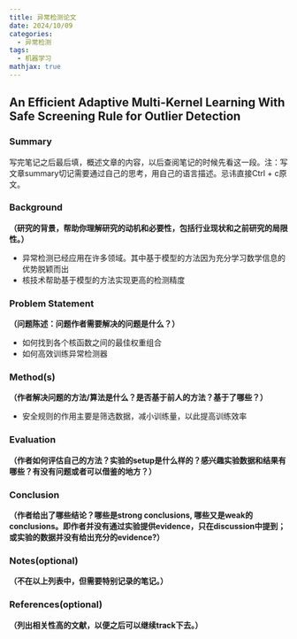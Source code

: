 ```yaml
---
title: 异常检测论文
date: 2024/10/09
categories:
  - 异常检测
tags:
  - 机器学习
mathjax: true
---
```


## An Efficient Adaptive Multi-Kernel Learning With Safe Screening Rule for Outlier Detection
### Summary
写完笔记之后最后填，概述文章的内容，以后查阅笔记的时候先看这一段。注：写文章summary切记需要通过自己的思考，用自己的语言描述。忌讳直接Ctrl + c原文。

### Background 
**（研究的背景，帮助你理解研究的动机和必要性，包括行业现状和之前研究的局限性。）**

- 异常检测已经应用在许多领域。其中基于模型的方法因为充分学习数学信息的优势脱颖而出
- 核技术帮助基于模型的方法实现更高的检测精度

### Problem Statement
**（问题陈述：问题作者需要解决的问题是什么？）**

- 如何找到各个核函数之间的最佳权重组合
- 如何高效训练异常检测器

### Method(s)
**（作者解决问题的方法/算法是什么？是否基于前人的方法？基于了哪些？）**


- 安全规则的作用主要是筛选数据，减小训练量，以此提高训练效率

### Evaluation
**（作者如何评估自己的方法？实验的setup是什么样的？感兴趣实验数据和结果有哪些？有没有问题或者可以借鉴的地方？）**

### Conclusion
**（作者给出了哪些结论？哪些是strong conclusions, 哪些又是weak的conclusions。即作者并没有通过实验提供evidence，只在discussion中提到；或实验的数据并没有给出充分的evidence?）**

### Notes(optional) 
**（不在以上列表中，但需要特别记录的笔记。）**

### References(optional) 
**（列出相关性高的文献，以便之后可以继续track下去。）**